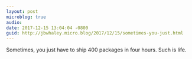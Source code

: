 ```yaml
---
layout: post
microblog: true
audio: 
date: 2017-12-15 13:04:04 -0800
guid: http://jbwhaley.micro.blog/2017/12/15/sometimes-you-just.html
---
```

Sometimes, you just have to ship 400 packages in four hours. Such is life.
